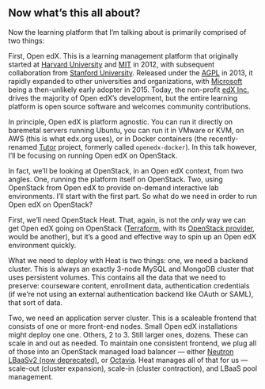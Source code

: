 ## Now what’s this all about?

<!-- Note -->

Now the learning platform that I’m talking about is primarily
comprised of two things:


<!-- .slide: data-background-image="images/openedx-logo.svg" data-background-size="contain" -->

<!-- Note -->
First, Open edX. This is a learning management platform that
originally started at [Harvard University](https://www.harvard.edu/)
and [MIT](https://www.mit.edu/) in 2012, with subsequent collaboration
from [Stanford University](https://www.stanford.edu/). Released under
the
[AGPL](https://tldrlegal.com/license/gnu-affero-general-public-license-v3-(agpl-3.0))
in 2013, it rapidly expanded to other universities and organizations,
with [Microsoft](https://www.microsoft.com/) being a then-unlikely
early adopter in 2015. Today, the non-profit [edX
Inc.](https://www.edx.org/) drives the majority of Open edX’s
development, but the entire learning platform is open source software
and welcomes community contributions.

In principle, Open edX is platform agnostic. You can run it directly
on baremetal servers running Ubuntu, you can run it in VMware or KVM,
on AWS (this is what edx.org uses), or in Docker containers (the
recently-renamed [Tutor](http://docs.tutor.overhang.io/en/latest/)
project, formerly called `openedx-docker`). In this talk however, I’ll
be focusing on running Open edX on OpenStack.


<!-- .slide: data-background-image="images/openstack-logo.svg" data-background-size="contain" -->

<!-- Note -->
In fact, we’ll be looking at OpenStack, in an Open edX context, from
two angles. One, running the platform itself on OpenStack. Two, using
OpenStack from Open edX to provide on-demand interactive lab
environments. I’ll start with the first part. So what do we need in
order to run Open edX on OpenStack?


<!-- .slide: data-background-image="images/heat-logo.svg" data-background-size="contain" -->

<!-- Note -->
First, we’ll need OpenStack Heat. That, again, is not the *only* way
we can get Open edX going on OpenStack
([Terraform](https://www.terraform.io/), with its [OpenStack
provider](https://www.terraform.io/docs/providers/openstack/), would
be another), but it’s a good and effective way to spin up an Open edX
environment quickly.


<!-- .slide: data-background-image="images/cluster.svg" data-background-size="contain" -->

<!-- Note -->
What we need to deploy with Heat is two things: one, we need a backend
cluster. This is always an exactly 3-node MySQL and MongoDB cluster
that uses persistent volumes. This contains all the data that we need
to preserve: courseware content, enrollment data, authentication
credentials (if we’re not using an external authentication backend
like OAuth or SAML), that sort of data.

Two, we need an application server cluster. This is a scaleable
frontend that consists of one or more front-end nodes. Small Open edX
installations might deploy one one. Others, 2 to 3. Still larger ones,
dozens. These can scale in and out as needed. To maintain one
consistent frontend, we plug all of those into an OpenStack managed
load balancer — either [Neutron LBaaSv2 (now
deprecated)](https://wiki.openstack.org/wiki/Neutron/LBaaS), or
[Octavia](https://docs.openstack.org/octavia/latest/). Heat manages
all of that for us — scale-out (cluster expansion), scale-in (cluster
contraction), and LBaaS pool management.
